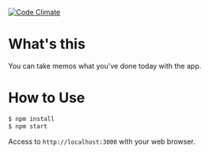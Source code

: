 
[![Code Climate](https://codeclimate.com/github/ryu1kn/whatsdone/badges/gpa.svg)](https://codeclimate.com/github/ryu1kn/whatsdone)

What's this
===========

You can take memos what you've done today with the app.

How to Use
===========

```sh
$ npm install
$ npm start
```

Access to `http://localhost:3000` with your web browser.
